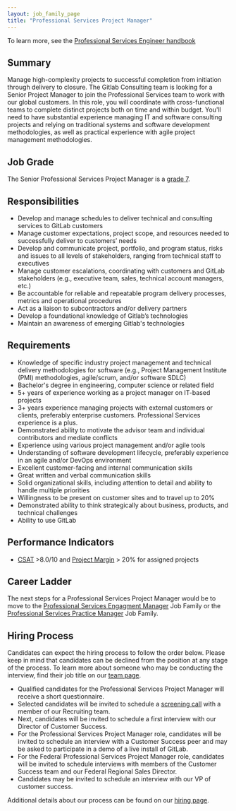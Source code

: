 ```yaml
---
layout: job_family_page
title: "Professional Services Project Manager"
---
```


To learn more, see the [Professional Services Engineer handbook](/handbook/customer-success/professional-services-engineering)

## Summary

Manage high-complexity projects to successful completion from initiation through delivery to closure. The Gitlab Consulting team is looking for a Senior Project Manager to join the Professional Services team to work with our global customers. In this role, you will coordinate with cross-functional teams to complete distinct projects both on time and within budget. You'll need to have substantial experience managing IT and software consulting projects and relying on traditional systems and software development methodologies, as well as practical experience with agile project management methodologies.

## Job Grade

The Senior Professional Services Project Manager is a [grade 7](/handbook/total-rewards/compensation/compensation-calculator/#gitlab-job-grades).  

## Responsibilities

- Develop and manage schedules to deliver technical and consulting services to GitLab customers
- Manage customer expectations, project scope, and resources needed to successfully deliver to customers’ needs
- Develop and communicate project, portfolio, and program status, risks and issues to all levels of stakeholders, ranging from technical staff to executives
- Manage customer escalations, coordinating with customers and GitLab stakeholders (e.g., executive team, sales, technical account managers, etc.)
- Be accountable for reliable and repeatable program delivery processes, metrics and operational procedures
- Act as a liaison to subcontractors and/or delivery partners
- Develop a foundational knowledge of Gitlab’s technologies
- Maintain an awareness of emerging Gitlab's technologies

## Requirements

- Knowledge of specific industry project management and technical delivery methodologies for software (e.g., Project Management Institute (PMI) methodologies, agile/scrum, and/or software SDLC)
- Bachelor's degree in engineering, computer science or related field
- 5+ years of experience working as a project manager on IT-based projects
- 3+ years experience managing projects with external customers or clients, preferably enterprise customers. Professional Services experience is a plus.
- Demonstrated ability to motivate the advisor team and individual contributors and mediate conflicts
- Experience using various project management and/or agile tools
- Understanding of software development lifecycle, preferably experience in an agile and/or DevOps environment
- Excellent customer-facing and internal communication skills
- Great written and verbal communication skills
- Solid organizational skills, including attention to detail and ability to handle multiple priorities
- Willingness to be present on customer sites and to travel up to 20%
- Demonstrated ability to think strategically about business, products, and technical challenges
- Ability to use GitLab

## Performance Indicators

* [CSAT](/handbook/support/support-ops/#customer-satisfaction-survey-csat ) >8.0/10 and [Project Margin](/handbook/customer-success/professional-services-engineering/#long-term-profitability-targets ) > 20% for assigned projects

## Career Ladder

The next steps for a Professional Services Project Manager would be to move to the [Professional Services Engagment Manager](/job-families/sales/source/job-professional-services-engagement-manager/) Job Family or the [Professional Services Practice Manager](/job-families/sales/professional-services-practice-manager/) Job Family.

## Hiring Process

Candidates can expect the hiring process to follow the order below. Please keep in mind that candidates can be declined from the position at any stage of the process. To learn more about someone who may be conducting the interview, find their job title on our [team page](/company/team).

- Qualified candidates for the Professional Services Project Manager will receive a short questionnaire.
- Selected candidates will be invited to schedule a [screening call](/handbook/hiring/#screening-call) with a member of our Recruiting team.
- Next, candidates will be invited to schedule a first interview with our Director of Customer Success.
- For the Professional Services Project Manager role, candidates will be invited to schedule an interview with a Customer Success peer and may be asked to participate in a demo of a live install of GitLab.
- For the Federal Professional Services Project Manager role, candidates will be invited to schedule interviews with members of the Customer Success team and our Federal Regional Sales Director.
- Candidates may be invited to schedule an interview with our VP of customer success.

Additional details about our process can be found on our [hiring page](/handbook/hiring/interviewing/).
